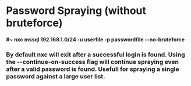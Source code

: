 # Password Spraying (without bruteforce)

#### #~ nxc mssql 192.168.1.0/24 -u userfile -p passwordfile --no-bruteforce

### By default nxc will exit after a successful login is found. Using the --continue-on-success flag will continue spraying even after a valid password is found. Usefull for spraying a single password against a large user list.
